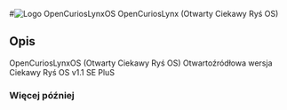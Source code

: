 #![Logo](opencurioslynxos.jpg) OpenCuriosLynxOS
OpenCuriosLynx (Otwarty Ciekawy Ryś OS)
## Opis
OpenCuriosLynxOS (Otwarty Ciekawy Ryś OS)
Otwartoźródłowa wersja Ciekawy Ryś OS v1.1 SE PluS
### Więcej później
